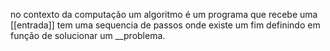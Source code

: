 no contexto da computação um algoritmo é um programa que recebe uma [[entrada]] tem uma sequencia de passos onde existe um fim definindo em função de solucionar um __problema.

